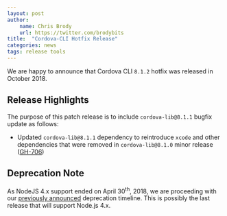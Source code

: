```yaml
---
layout: post
author:
    name: Chris Brody
    url: https://twitter.com/brodybits
title:  "Cordova-CLI Hotfix Release"
categories: news
tags: release tools
---
```


We are happy to announce that Cordova CLI `8.1.2` hotfix was released in October 2018.

## Release Highlights

The purpose of this patch release is to include `cordova-lib@8.1.1` bugfix update as follows:

* Updated `cordova-lib@8.1.1` dependency to reintroduce `xcode` and other dependencies that were removed in `cordova-lib@8.1.0` minor release ([GH-706](https://github.com/apache/cordova-lib/issues/706))

## Deprecation Note

As NodeJS 4.x support ended on April 30<sup>th</sup>, 2018, we are proceeding with our [previously announced](http://cordova.apache.org/news/2016/10/01/0.x-4.x-deprecation-timeline.html) deprecation timeline.  This is possibly the last release that will support Node.js 4.x.
